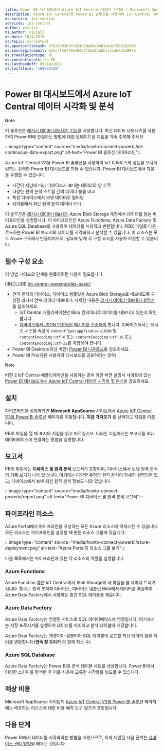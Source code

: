 ```yaml
---
title: Power BI 대시보드에서 Azure IoT Central 데이터 시각화 | Microsoft Docs
description: Azure IoT Central용 Power BI 솔루션을 사용하여 IoT Central 데이터를 시각화하고 분석할 수 있습니다.
ms.service: iot-central
services: iot-central
author: viv-liu
ms.author: viviali
ms.date: 10/4/2019
ms.topic: conceptual
ms.openlocfilehash: 3f933393b331d24e5de05a00d1abdc7302282308
ms.sourcegitcommit: b35c7f3e7f0e30d337db382abb7c11a69723997e
ms.translationtype: HT
ms.contentlocale: ko-KR
ms.lasthandoff: 05/10/2021
ms.locfileid: "109684148"
---
```

# <a name="visualize-and-analyze-your-azure-iot-central-data-in-a-power-bi-dashboard"></a>Power BI 대시보드에서 Azure IoT Central 데이터 시각화 및 분석

> [!Note] 
> 이 솔루션은 [레거시 데이터 내보내기 기능](./howto-export-data-legacy.md)을 사용합니다. 최신 데이터 내보내기를 사용하여 Power BI에 연결하는 방법에 대한 업데이트된 지침을 계속 주목해 주세요.

:::image type="content" source="media/howto-connect-powerbi/iot-continuous-data-export.png" alt-text="Power BI 솔루션 파이프라인":::

Azure IoT Central V3용 Power BI 솔루션을 사용하여 IoT 디바이스의 성능을 모니터링하는 강력한 Power BI 대시보드를 만들 수 있습니다. Power BI 대시보드에서 다음을 수행할 수 있습니다.

- 시간이 지남에 따라 디바이스가 보내는 데이터의 양 추적
- 다양한 원격 분석 스트림 간의 데이터 볼륨 비교
- 특정 디바이스에서 보낸 데이터로 필터링
- 테이블에서 최신 원격 분석 데이터 보기

이 솔루션은 [레거시 데이터 내보내기](./howto-export-data-legacy.md) Azure Blob Storage 계정에서 데이터를 읽는 파이프라인을 설정합니다. 이 파이프라인은 Azure Functions, Azure Data Factory 및 Azure SQL Database를 사용하여 데이터를 처리하고 변환합니다. PBIX 파일로 다운로드하는 Power BI 보고서의 데이터를 시각화하고 분석할 수 있습니다. 이 리소스는 모두 Azure 구독에서 만들어지므로, 필요에 맞게 각 구성 요소를 사용자 지정할 수 있습니다.

## <a name="prerequisites"></a>필수 구성 요소

이 방법 가이드의 단계를 완료하려면 다음이 필요합니다.

[!INCLUDE [iot-central-prerequisites-basic](../../../includes/iot-central-prerequisites-basic.md)]

- 원격 분석과 디바이스, 디바이스 템플릿을 Azure Blob Storage로 내보내도록 구성된 레거시 연속 데이터 내보내기. 자세한 내용은 [레거시 데이터 내보내기 설명서](howto-export-data-legacy.md)를 참조하세요.
  - IoT Central 애플리케이션만 Blob 컨테이너로 데이터를 내보내고 있는지 확인합니다.
  - [디바이스에서 JSON 인코딩된 메시지를 전송해야](../../iot-hub/iot-hub-devguide-messages-d2c.md) 합니다. 디바이스에서는 메시스 시스템 속성에 `contentType:application/JSON` 및 `contentEncoding:utf-8` 또는 `contentEncoding:utf-16` 또는 `contentEncoding:utf-32`를 지정해야 합니다.
- Power BI Desktop(최신 버전) [Power BI 다운로드](https://powerbi.microsoft.com/downloads/)를 참조하세요.
- Power BI Pro(다른 사용자와 대시보드를 공유하려는 경우)

> [!NOTE]
> 버전 2 IoT Central 애플리케이션을 사용하는 경우 이전 버전 설명서 사이트에 있는 [Power BI 대시보드에서 Azure IoT Central 데이터 시각화 및 분석](/previous-versions/azure/iot-central/core/howto-connect-powerbi)을 참조하세요.

## <a name="install"></a>설치

파이프라인을 설정하려면 **Microsoft AppSource** 사이트에서 [Azure IoT Central V3용 Power BI 솔루션](https://appsource.microsoft.com/product/web-apps/iot-central.power-bi-solution-iot-central) 페이지로 이동합니다. **지금 가져오기** 를 선택하고 지침을 따릅니다.

PBIX 파일을 열 때 표지의 지침을 읽고 따르십시오. 이러한 지침에서는 보고서를 SQL 데이터베이스에 연결하는 방법을 설명합니다.

## <a name="report"></a>보고서

PBIX 파일에는 **디바이스 및 원격 분석** 보고서가 포함되며, 디바이스에서 보낸 원격 분석의 기록 보기가 나와 있습니다. 여기에는 다양한 유형의 원격 분석이 자세히 설명되어 있고, 디바이스에서 보낸 최신 원격 분석 정보도 나와 있습니다.

:::image type="content" source="media/howto-connect-powerbi/report.png" alt-text="Power BI 디바이스 및 원격 분석 보고서":::

## <a name="pipeline-resources"></a>파이프라인 리소스

Azure Portal에서 파이프라인을 구성하는 모든 Azure 리소스에 액세스할 수 있습니다. 모든 리소스는 파이프라인을 설정할 때 만든 리소스 그룹에 있습니다.

:::image type="content" source="media/howto-connect-powerbi/azure-deployment.png" alt-text="Azure Portal의 리소스 그룹 보기":::

다음 목록에서는 파이프라인에 있는 각 리소스의 역할을 설명합니다.

### <a name="azure-functions"></a>Azure Functions

Azure Function 앱은 IoT Central에서 Blob Storage에 새 파일을 쓸 때마다 트리거됩니다. 함수는 원격 분석과 디바이스, 디바이스 템플릿 Blob에서 데이터를 추출하여 Azure Data Factory에서 사용하는 중간 SQL 테이블을 채웁니다.

### <a name="azure-data-factory"></a>Azure Data Factory

Azure Data Factory는 연결된 서비스로 SQL 데이터베이스에 연결됩니다. 여기에서는 저장 프로시저를 실행하여 데이터를 처리하고 분석 테이블에 저장합니다.

Azure Data Factory는 15분마다 실행되어 SQL 테이블에 로드할 최신 데이터 일괄 처리를 변환합니다(**연속 창 트리거** 의 현재 최소 수).

### <a name="azure-sql-database"></a>Azure SQL Database

Azure Data Factory는 Power BI용 분석 테이블 세트를 생성합니다. Power BI에서 이러한 스키마를 탐색한 후 이를 사용해 고유한 시각화를 빌드할 수 있습니다.

## <a name="estimated-costs"></a>예상 비용

Microsoft AppSource 사이트의 [Azure IoT Central V3용 Power BI 솔루션](https://appsource.microsoft.com/product/web-apps/iot-central.power-bi-solution-iot-central) 페이지에는 배포하는 리소스에 대한 비용 예측 도구 링크가 포함됩니다.

## <a name="next-steps"></a>다음 단계

Power BI에서 데이터를 시각화하는 방법을 배웠으므로, 이제 제안된 다음 단계는 [디바이스 관리 방법](howto-manage-devices.md)을 배우는 것입니다.
